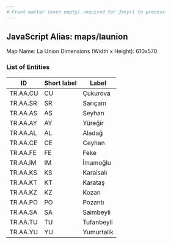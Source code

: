 ```yaml
---
# Front matter (even empty) required for Jekyll to process
---
```


## JavaScript Alias: maps/launion

Map Name: La Union
Dimensions (Width x Height): 610x570





### List of Entities

ID | Short label | Label
---|---|---|
TR.AA.CU | CU | Çukurova
TR.AA.SR | SR | Sarıçam
TR.AA.AS | AS | Seyhan
TR.AA.AY | AY | Yüreğir
TR.AA.AL | AL | Aladağ
TR.AA.CE | CE | Ceyhan
TR.AA.FE | FE | Feke
TR.AA.IM | IM | İmamoğlu
TR.AA.KS | KS | Karaisalı
TR.AA.KT | KT | Karataş
TR.AA.KZ | KZ | Kozan
TR.AA.PO | PO | Pozantı
TR.AA.SA | SA | Saimbeyli
TR.AA.TU | TU | Tufanbeyli
TR.AA.YU | YU | Yumurtalik